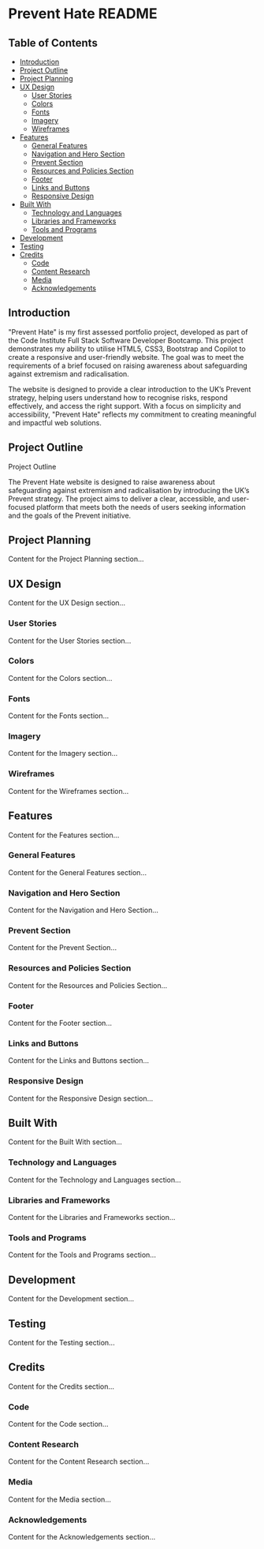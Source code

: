 # Prevent Hate README

## Table of Contents
- [Introduction](#introduction)
- [Project Outline](#project-outline)
- [Project Planning](#project-planning)
- [UX Design](#ux-design)
  - [User Stories](#user-stories)
  - [Colors](#colors)
  - [Fonts](#fonts)
  - [Imagery](#imagery)
  - [Wireframes](#wireframes)
- [Features](#features)
  - [General Features](#general-features)
  - [Navigation and Hero Section](#navigation-and-hero-section)
  - [Prevent Section](#prevent-section)
  - [Resources and Policies Section](#resources-and-policies-section)
  - [Footer](#footer)
  - [Links and Buttons](#links-and-buttons)
  - [Responsive Design](#responsive-design)
- [Built With](#built-with)
  - [Technology and Languages](#technology-and-languages)
  - [Libraries and Frameworks](#libraries-and-frameworks)
  - [Tools and Programs](#tools-and-programs)
- [Development](#development)
- [Testing](#testing)
- [Credits](#credits)
  - [Code](#code)
  - [Content Research](#content-research)
  - [Media](#media)
  - [Acknowledgements](#acknowledgements)

## Introduction
"Prevent Hate" is my first assessed portfolio project, developed as part of the Code Institute Full Stack Software Developer Bootcamp. This project demonstrates my ability to utilise HTML5, CSS3, Bootstrap  and Copilot to create a responsive and user-friendly website. The goal was to meet the requirements of a brief focused on raising awareness about safeguarding against extremism and radicalisation.

The website is designed to provide a clear introduction to the UK’s Prevent strategy, helping users understand how to recognise risks, respond effectively, and access the right support. With a focus on simplicity and accessibility, "Prevent Hate" reflects my commitment to creating meaningful and impactful web solutions.



## Project Outline
Project Outline

The Prevent Hate website is designed to raise awareness about safeguarding against extremism and radicalisation by introducing the UK’s Prevent strategy. The project aims to deliver a clear, accessible, and user-focused platform that meets both the needs of users seeking information and the goals of the Prevent initiative.

## Project Planning
Content for the Project Planning section...

## UX Design
Content for the UX Design section...

### User Stories
Content for the User Stories section...

### Colors
Content for the Colors section...

### Fonts
Content for the Fonts section...

### Imagery
Content for the Imagery section...

### Wireframes
Content for the Wireframes section...

## Features
Content for the Features section...

### General Features
Content for the General Features section...

### Navigation and Hero Section
Content for the Navigation and Hero Section...

### Prevent Section
Content for the Prevent Section...

### Resources and Policies Section
Content for the Resources and Policies Section...

### Footer
Content for the Footer section...

### Links and Buttons
Content for the Links and Buttons section...

### Responsive Design
Content for the Responsive Design section...

## Built With
Content for the Built With section...

### Technology and Languages
Content for the Technology and Languages section...

### Libraries and Frameworks
Content for the Libraries and Frameworks section...

### Tools and Programs
Content for the Tools and Programs section...

## Development
Content for the Development section...

## Testing
Content for the Testing section...

## Credits
Content for the Credits section...

### Code
Content for the Code section...

### Content Research
Content for the Content Research section...

### Media
Content for the Media section...

### Acknowledgements
Content for the Acknowledgements section...
